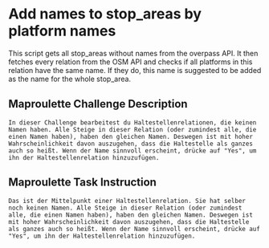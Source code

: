 # Add names to stop_areas by platform names

This script gets all stop_areas without names from the overpass API. It then fetches every relation from the OSM API and checks if all platforms in this relation have the same name. If they do, this name is suggested to be added as the name for the whole stop_area.

## Maproulette Challenge Description

```
In dieser Challenge bearbeitest du Haltestellenrelationen, die keinen Namen haben. Alle Steige in dieser Relation (oder zumindest alle, die einen Namen haben), haben den gleichen Namen. Deswegen ist mit hoher Wahrscheinlichkeit davon auszugehen, dass die Haltestelle als ganzes auch so heißt. Wenn der Name sinnvoll erscheint, drücke auf "Yes", um ihn der Haltestellenrelation hinzuzufügen.

```



## Maproulette Task Instruction

```
Das ist der Mittelpunkt einer Haltestellenrelation. Sie hat selber noch keinen Namen. Alle Steige in dieser Relation (oder zumindest alle, die einen Namen haben), haben den gleichen Namen. Deswegen ist mit hoher Wahrscheinlichkeit davon auszugehen, dass die Haltestelle als ganzes auch so heißt. Wenn der Name sinnvoll erscheint, drücke auf "Yes", um ihn der Haltestellenrelation hinzuzufügen.

```

